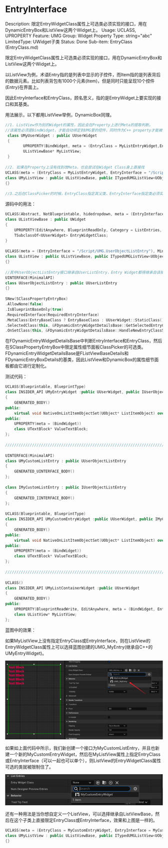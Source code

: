 # EntryInterface

Description: 限定EntryWidgetClass属性上可选类必须实现的接口，用在DynamicEntryBox和ListView这两个Widget上。
Usage: UCLASS, UPROPERTY
Feature: UMG
Group: Widget Property
Type: string="abc"
LimitedType: UWidget子类
Status: Done
Sub-item: EntryClass (EntryClass.md)

限定EntryWidgetClass属性上可选类必须实现的接口，用在DynamicEntryBox和ListView这两个Widget上。

以ListView为例，术语Entry指的是列表中显示的子控件，而Item指的是列表背后的数据元素。比如列表背包有1000个元素(Item)，但是同时只能呈现10个控件(Entry)在界面上。

因此EntryInterface和EntryClass，顾名思义，指的是EntryWidget上要实现的接口和其基类。

用法展示，以下都用ListView举例，DynamicBox同理。

```cpp
//1. ListView作为别的Widget的属性，因此会在Property上进行Meta的提取判断。
//该属性必须是BindWidget，才能自动绑定到UMG里的控件，同时作为C++ property才能被枚举到。
 class UMyUserWidget : public UUserWidget
 {
		UPROPERTY(BindWidget, meta = (EntryClass = MyListEntryWidget,EntryInterface = MyUserListEntry ))
		UListViewBase* MyListView;
 }

//2. 如果在Property上没有找到改Meta，也会尝试在Widget Class身上直接找
UCLASS(meta = (EntryClass = MyListEntryWidget, EntryInterface = "/Script/UMG.UserObjectListEntry"))
class UMyListView : public UListViewBase, public ITypedUMGListView<UObject*>
{}

//3.之后在ClassPicker的时候，EntryClass指定其父类，EntryInterface指定类必须实现的接口
```

源码中的用法：

```cpp
UCLASS(Abstract, NotBlueprintable, hidedropdown, meta = (EntryInterface = UserListEntry), MinimalAPI)
class UListViewBase : public UWidget
{
	UPROPERTY(EditAnywhere, BlueprintReadOnly, Category = ListEntries, meta = (DesignerRebuild, AllowPrivateAccess = true, MustImplement = "/Script/UMG.UserListEntry"))
	TSubclassOf<UUserWidget> EntryWidgetClass;
}

UCLASS(meta = (EntryInterface = "/Script/UMG.UserObjectListEntry"), MinimalAPI)
class UListView : public UListViewBase, public ITypedUMGListView<UObject*>
{}

//其中UserObjectListEntry接口继承自UserListEntry，Entry Widget都得继承自该接口。
UINTERFACE(MinimalAPI)
class UUserObjectListEntry : public UUserListEntry
{}

SNew(SClassPropertyEntryBox)
.AllowNone(false)
.IsBlueprintBaseOnly(true)
.RequiredInterface(RequiredEntryInterface)
.MetaClass(EntryBaseClass ? EntryBaseClass : UUserWidget::StaticClass())
.SelectedClass(this, &FDynamicEntryWidgetDetailsBase::GetSelectedEntryClass)
.OnSetClass(this, &FDynamicEntryWidgetDetailsBase::HandleNewEntryClassSelected)
```

在FDynamicEntryWidgetDetailsBase中判断EntryInterface和EntryClass，然后在SClassPropertyEntryBox中限定属性细节面板ClassPicker的可选类。FDynamicEntryWidgetDetailsBase是FListViewBaseDetails和FDynamicEntryBoxDetails的基类，因此ListView和DynamicBox的属性细节面板都由它进行定制化。

测试代码：

```cpp
UCLASS(Blueprintable, BlueprintType)
class INSIDER_API UMyEntryWidget :public UUserWidget, public IUserObjectListEntry
{
	GENERATED_BODY()
public:
	virtual void NativeOnListItemObjectSet(UObject* ListItemObject) override;
public:
	UPROPERTY(meta = (BindWidget))
	class UTextBlock* ValueTextBlock;
};

//////////////////////////////////////////////////////////////////////////

UINTERFACE(MinimalAPI)
class UMyCustomListEntry : public UUserObjectListEntry
{
	GENERATED_UINTERFACE_BODY()
};

class IMyCustomListEntry : public IUserObjectListEntry
{
	GENERATED_IINTERFACE_BODY()
};

UCLASS(Blueprintable, BlueprintType)
class INSIDER_API UMyCustomEntryWidget :public UUserWidget, public IMyCustomListEntry
{
	GENERATED_BODY()
public:
	virtual void NativeOnListItemObjectSet(UObject* ListItemObject) override;
public:
	UPROPERTY(meta = (BindWidget))
	class UTextBlock* ValueTextBlock;
};

//////////////////////////////////////////////////////////////////////////

UCLASS()
class INSIDER_API UMyListContainerWidget :public UUserWidget
{
	GENERATED_BODY()
public:
	UPROPERTY(BlueprintReadWrite, EditAnywhere, meta = (BindWidget, EntryClass = MyCustomEntryWidget, EntryInterface = MyCustomListEntry))
	class UListView* MyListView;
};
```

蓝图中的效果：

如果MyListView上没有指定EntryClass或EntryInterface，则在ListView的EntryWidgetClass属性上可以选择蓝图创建的UMG_MyEntry(继承自C++的UMyEntryWidget)。

![Untitled](EntryInterface/Untitled.png)

如果如上面代码中所示，我们新创建一个接口为MyCustomListEntry，并且也新建一个新的MyCustomEntryWidget，然后在MyListView属性上指定EntryClass或EntryInterface（可以一起也可以单个），则ListView的EntryWidgetClass属性可选的类就被限制住了。

![Untitled](EntryInterface/Untitled%201.png)

还有一种用法是当你想自定义一个ListView，可以选择继承自ListViewBase，然后在这个子类上直接限定EntryClass或EntryInterface，效果和上图是一样的。

```cpp
UCLASS(meta = (EntryClass = MyCustomEntryWidget, EntryInterface = MyCustomListEntry))
class UMyListView : public UListViewBase, public ITypedUMGListView<UObject*>
{}
```